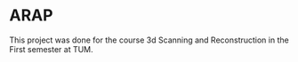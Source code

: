 # ARAP

This project was done for the course 3d Scanning and Reconstruction in the First semester at TUM.
